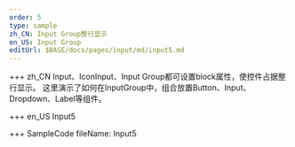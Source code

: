 ```yaml
--- 
order: 5
type: sample
zh_CN: Input Group整行显示
en_US: Input Group
editUrl: $BASE/docs/pages/input/md/input5.md
---
```


+++ zh_CN
Input、IconInput、Input Group都可设置block属性，使控件占据整行显示。
    这里演示了如何在InputGroup中，组合放置Button、Input、Dropdown、Label等组件。

+++ en_US
Input5

+++ SampleCode
fileName: Input5
